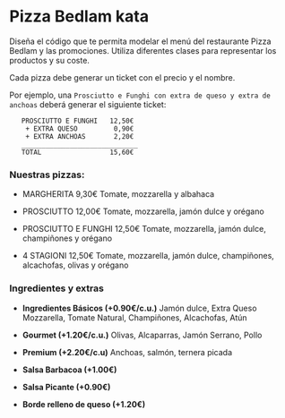 # Pizza Bedlam kata

Diseña el código que te permita modelar el menú del restaurante Pizza Bedlam y las promociones. Utiliza diferentes clases para representar los productos y su coste.

Cada pizza debe generar un ticket con el precio y el nombre.

Por ejemplo, una `Prosciutto e Funghi con extra de queso y extra de anchoas` deberá generar el siguiente ticket:

```
   PROSCIUTTO E FUNGHI   12,50€
    + EXTRA QUESO         0,90€
    + EXTRA ANCHOAS       2,20€
   _____________________________
   TOTAL                 15,60€
```

### Nuestras pizzas:

- MARGHERITA  9,30€
Tomate, mozzarella y albahaca

- PROSCIUTTO  12,00€
Tomate, mozzarella, jamón dulce y orégano

- PROSCIUTTO E FUNGHI  12,50€
Tomate, mozzarella, jamón dulce, champiñones y orégano

- 4 STAGIONI   12,50€
Tomate, mozzarella, jamón dulce, champiñones, alcachofas, olivas y orégano


### Ingredientes y extras

- **Ingredientes Básicos (+0.90€/c.u.)**
Jamón dulce, Extra Queso Mozzarella, Tomate Natural, Champiñones, Alcachofas, Atún

- **Gourmet (+1.20€/c.u.)**
Olivas, Alcaparras, Jamón Serrano, Pollo

- **Premium (+2.20€/c.u)**
Anchoas, salmón, ternera picada

- **Salsa Barbacoa (+1.00€)**

- **Salsa Picante (+0.90€)**

- **Borde relleno de queso (+1.20€)**